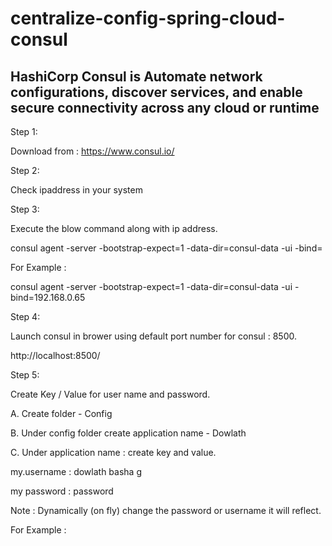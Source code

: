 # centralize-config-spring-cloud-consul

## HashiCorp Consul is Automate network configurations, discover services, and enable secure connectivity across any cloud or runtime

Step 1:

Download from : https://www.consul.io/

Step 2:

Check ipaddress in your system

Step 3:

Execute the blow command along with ip address.

consul agent -server -bootstrap-expect=1 -data-dir=consul-data -ui -bind=<IP-ADDRESS>

For Example :

consul agent -server -bootstrap-expect=1 -data-dir=consul-data -ui -bind=192.168.0.65

Step 4:

Launch consul in brower using default port number for consul : 8500.

http://localhost:8500/

Step 5:

Create Key / Value  for user name and password.

A. Create folder - Config

B. Under config folder create application name - Dowlath

C. Under application name : create key and value.

my.username : dowlath basha g

my password : password

Note : Dynamically (on fly) change the password or username it will reflect.

For Example :



